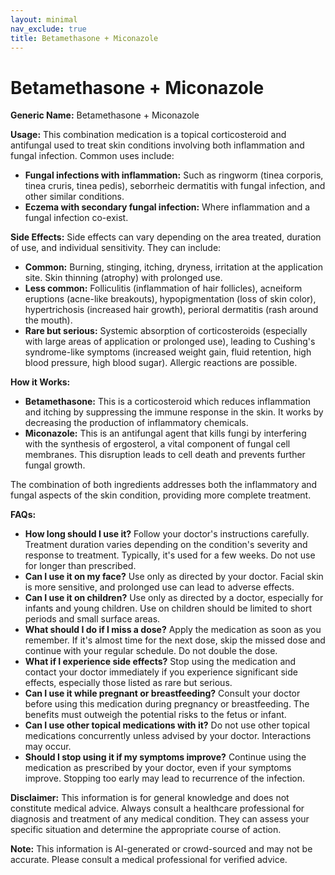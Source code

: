 ```yaml
---
layout: minimal
nav_exclude: true
title: Betamethasone + Miconazole
---
```


# Betamethasone + Miconazole

**Generic Name:** Betamethasone + Miconazole

**Usage:** This combination medication is a topical corticosteroid and antifungal used to treat skin conditions involving both inflammation and fungal infection.  Common uses include:

* **Fungal infections with inflammation:**  Such as ringworm (tinea corporis, tinea cruris, tinea pedis), seborrheic dermatitis with fungal infection, and other similar conditions.
* **Eczema with secondary fungal infection:**  Where inflammation and a fungal infection co-exist.


**Side Effects:**  Side effects can vary depending on the area treated, duration of use, and individual sensitivity.  They can include:

* **Common:** Burning, stinging, itching, dryness, irritation at the application site. Skin thinning (atrophy) with prolonged use.
* **Less common:**  Folliculitis (inflammation of hair follicles), acneiform eruptions (acne-like breakouts), hypopigmentation (loss of skin color), hypertrichosis (increased hair growth), perioral dermatitis (rash around the mouth).
* **Rare but serious:** Systemic absorption of corticosteroids (especially with large areas of application or prolonged use), leading to Cushing's syndrome-like symptoms (increased weight gain, fluid retention, high blood pressure, high blood sugar). Allergic reactions are possible.


**How it Works:**

* **Betamethasone:** This is a corticosteroid which reduces inflammation and itching by suppressing the immune response in the skin.  It works by decreasing the production of inflammatory chemicals.
* **Miconazole:** This is an antifungal agent that kills fungi by interfering with the synthesis of ergosterol, a vital component of fungal cell membranes. This disruption leads to cell death and prevents further fungal growth.

The combination of both ingredients addresses both the inflammatory and fungal aspects of the skin condition, providing more complete treatment.


**FAQs:**

* **How long should I use it?**  Follow your doctor's instructions carefully. Treatment duration varies depending on the condition's severity and response to treatment. Typically, it's used for a few weeks.  Do not use for longer than prescribed.
* **Can I use it on my face?** Use only as directed by your doctor. Facial skin is more sensitive, and prolonged use can lead to adverse effects.
* **Can I use it on children?**  Use only as directed by a doctor, especially for infants and young children.  Use on children should be limited to short periods and small surface areas.
* **What should I do if I miss a dose?** Apply the medication as soon as you remember. If it's almost time for the next dose, skip the missed dose and continue with your regular schedule.  Do not double the dose.
* **What if I experience side effects?**  Stop using the medication and contact your doctor immediately if you experience significant side effects, especially those listed as rare but serious.
* **Can I use it while pregnant or breastfeeding?** Consult your doctor before using this medication during pregnancy or breastfeeding. The benefits must outweigh the potential risks to the fetus or infant.
* **Can I use other topical medications with it?**  Do not use other topical medications concurrently unless advised by your doctor. Interactions may occur.
* **Should I stop using it if my symptoms improve?** Continue using the medication as prescribed by your doctor, even if your symptoms improve.  Stopping too early may lead to recurrence of the infection.


**Disclaimer:** This information is for general knowledge and does not constitute medical advice.  Always consult a healthcare professional for diagnosis and treatment of any medical condition.  They can assess your specific situation and determine the appropriate course of action.


**Note:** This information is AI-generated or crowd-sourced and may not be accurate. Please consult a medical professional for verified advice.